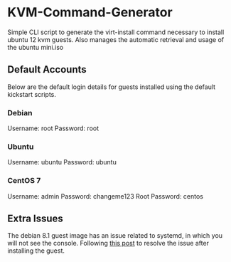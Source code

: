 KVM-Command-Generator
=====================

Simple CLI script to generate the virt-install command necessary to install ubuntu 12 kvm guests. Also manages the automatic retrieval and usage of the ubuntu mini.iso


## Default Accounts
Below are the default login details for guests installed using the default kickstart scripts.
### Debian
Username: root
Password: root

### Ubuntu
Username: ubuntu
Password: ubuntu

### CentOS 7
Username: admin
Password: changeme123
Root Password: centos 


## Extra Issues
The debian 8.1 guest image has an issue related to systemd, in which you will not see the console. Following [this post](https://unix.stackexchange.com/questions/203768/debian-8-kvm-guest-loading-initial-ramdisk) to resolve the issue after installing the guest.
